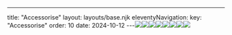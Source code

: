 ---
title: "Accessorise"
layout: layouts/base.njk
eleventyNavigation:
  key: "Accessorise"
  order: 10
date: 2024-10-12
---![](http://images.squarespace-cdn.com/content/v1/570e284d4c2f85f6fd8df7c9/1712405152788-NML6GOU4Q88EBEUFDZNN/IMB+edited+Jessica+Ackermann+10+March+2024+Jo+Hounsome+Photography.jpg)![](http://images.squarespace-cdn.com/content/v1/570e284d4c2f85f6fd8df7c9/1712405149143-9VQWE3P0WCHSM1C1KALT/1MB+edited+Jessica+Ackermann+13+March+2024+Jo+Hounsome+Photography.jpg)![](http://images.squarespace-cdn.com/content/v1/570e284d4c2f85f6fd8df7c9/1712405060302-V28AX2URQOTLOICBBL7A/6.jpg)![](http://images.squarespace-cdn.com/content/v1/570e284d4c2f85f6fd8df7c9/1712404510547-T3U591CZDZL6UJ7QPCL4/image-asset.jpeg/img.jpg)![](http://images.squarespace-cdn.com/content/v1/570e284d4c2f85f6fd8df7c9/1594e12e-aeb6-4c4a-b776-f6aeeacc48be/1MB+Jessica+Ackermann+19+March+2024+Jo+Hounsome+Photography.jpg)![](http://images.squarespace-cdn.com/content/v1/570e284d4c2f85f6fd8df7c9/17c2cae7-2e2d-401c-982a-584d75c31c6d/4.jpg)![](http://images.squarespace-cdn.com/content/v1/570e284d4c2f85f6fd8df7c9/1712405149925-6M8VQNKIEJZB1AVSLXSC/1MB+Jessica+Ackermann+05+March+2024+Jo+Hounsome+Photography.jpg)![](http://images.squarespace-cdn.com/content/v1/570e284d4c2f85f6fd8df7c9/ad35dd2b-b996-4297-8f27-0f416e499f7c/3.jpg)